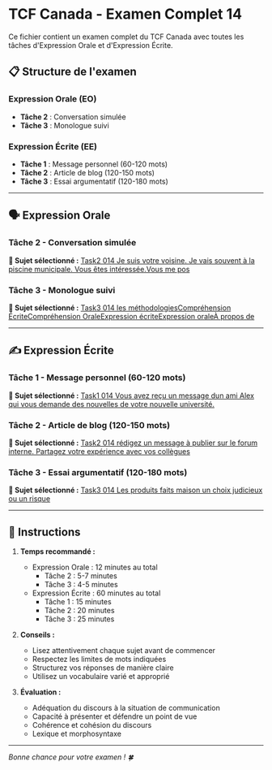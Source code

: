 # TCF Canada - Examen Complet 14

Ce fichier contient un examen complet du TCF Canada avec toutes les tâches d'Expression Orale et d'Expression Écrite.

## 📋 Structure de l'examen

### Expression Orale (EO)
- **Tâche 2** : Conversation simulée
- **Tâche 3** : Monologue suivi

### Expression Écrite (EE)  
- **Tâche 1** : Message personnel (60-120 mots)
- **Tâche 2** : Article de blog (120-150 mots)
- **Tâche 3** : Essai argumentatif (120-180 mots)

---

## 🗣️ Expression Orale

### Tâche 2 - Conversation simulée

**📄 Sujet sélectionné :** [Task2 014 Je suis votre voisine. Je vais souvent à la piscine municipale. Vous êtes intéressée.Vous me pos](../tcf_canada/eo/task2/task2_014_Je_suis_votre_voisine._Je_vais_souvent_à_la_piscine_municipale._Vous_êtes_intéressée.Vous_me_pos.md)

### Tâche 3 - Monologue suivi

**📄 Sujet sélectionné :** [Task3 014 les méthodologiesCompréhension ÉcriteCompréhension OraleExpression écriteExpression oraleÀ propos de](../tcf_canada/eo/task3/task3_014_les_méthodologiesCompréhension_ÉcriteCompréhension_OraleExpression_écriteExpression_oraleÀ_propos_de.md)

---

## ✍️ Expression Écrite

### Tâche 1 - Message personnel (60-120 mots)

**📄 Sujet sélectionné :** [Task1 014 Vous avez reçu un message dun ami Alex qui vous demande des nouvelles de votre nouvelle université.](../tcf_canada/ee/task1/task1_014_Vous_avez_reçu_un_message_dun_ami_Alex_qui_vous_demande_des_nouvelles_de_votre_nouvelle_université..md)

### Tâche 2 - Article de blog (120-150 mots)

**📄 Sujet sélectionné :** [Task2 014 rédigez un message à publier sur le forum interne. Partagez votre expérience avec vos collègues](../tcf_canada/ee/task2/task2_014_rédigez_un_message_à_publier_sur_le_forum_interne._Partagez_votre_expérience_avec_vos_collègues.md)

### Tâche 3 - Essai argumentatif (120-180 mots)

**📄 Sujet sélectionné :** [Task3 014 Les produits faits maison un choix judicieux ou un risque](../tcf_canada/ee/task3/task3_014_Les_produits_faits_maison_un_choix_judicieux_ou_un_risque.md)

---

## 📝 Instructions

1. **Temps recommandé :**
   - Expression Orale : 12 minutes au total
     - Tâche 2 : 5-7 minutes
     - Tâche 3 : 4-5 minutes
   - Expression Écrite : 60 minutes au total
     - Tâche 1 : 15 minutes
     - Tâche 2 : 20 minutes  
     - Tâche 3 : 25 minutes

2. **Conseils :**
   - Lisez attentivement chaque sujet avant de commencer
   - Respectez les limites de mots indiquées
   - Structurez vos réponses de manière claire
   - Utilisez un vocabulaire varié et approprié

3. **Évaluation :**
   - Adéquation du discours à la situation de communication
   - Capacité à présenter et défendre un point de vue
   - Cohérence et cohésion du discours
   - Lexique et morphosyntaxe

---

*Bonne chance pour votre examen ! 🍀*
